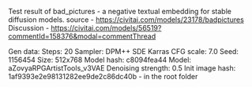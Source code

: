 Test result of bad_pictures - a negative textual embedding for stable diffusion models. 
source - https://civitai.com/models/23178/badpictures
Discussion - https://civitai.com/models/56519?commentId=158376&modal=commentThread

Gen data:
Steps: 20
Sampler: DPM++ SDE Karras
CFG scale: 7.0
Seed: 1156454
Size: 512x768
Model hash: c8094fea44
Model: aZovyaRPGArtistTools_v3VAE
Denoising strength: 0.5
Init image hash: 1af9393e2e98131282ee9de2c86dc40b - in the root folder
